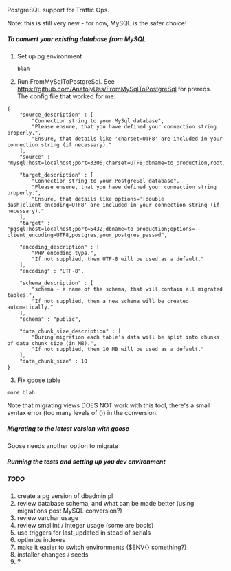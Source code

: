 PostgreSQL support for Traffic Ops.

Note: this is still very new - for now, MySQL is the safer choice!

##### To convert your existing database from MySQL
1. Set up pg environment

   ```
   blah
   ```
2. Run FromMySqlToPostgreSql. See https://github.com/AnatolyUss/FromMySqlToPostgreSql for prereqs. The config file that worked for me:

  ```
  {
      "source_description" : [
          "Connection string to your MySql database",
          "Please ensure, that you have defined your connection string properly.",
          "Ensure, that details like 'charset=UTF8' are included in your connection string (if necessary)."
      ],
      "source" : "mysql:host=localhost;port=3306;charset=UTF8;dbname=to_production,root,your_mysql_passwd",
      
      "target_description" : [
          "Connection string to your PostgreSql database",
          "Please ensure, that you have defined your connection string properly.",
          "Ensure, that details like options='[double dash]client_encoding=UTF8' are included in your connection string (if necessary)."
      ],
      "target" : "pgsql:host=localhost;port=5432;dbname=to_production;options=--client_encoding=UTF8,postgres,your_postgres_passwd",
      
      "encoding_description" : [
          "PHP encoding type.",
          "If not supplied, then UTF-8 will be used as a default."
      ],
      "encoding" : "UTF-8",
      
      "schema_description" : [
          "schema - a name of the schema, that will contain all migrated tables.",
          "If not supplied, then a new schema will be created automatically."
      ],
      "schema" : "public",
      
      "data_chunk_size_description" : [
          "During migration each table's data will be split into chunks of data_chunk_size (in MB).",
          "If not supplied, then 10 MB will be used as a default."
      ],
      "data_chunk_size" : 10
  }
  ```
3. Fix goose table
  ``` 
  more blah
  ```


Note that migrating views DOES NOT work with this tool, there's a small syntax error (too many levels of ()) in the conversion.

##### Migrating to the latest version with goose
Goose needs another option to migrate 
##### Running the tests and setting up you dev environment

##### TODO

1. create a pg version of dbadmin.pl
2. review database schema, and what can be made better (using migrations post MySQL conversion?)
  1. review varchar usage
  2. review smallint / integer usage (some are bools)
  3. use triggers for last_updated in stead of serials
  4. optimize indexes 
3. make it easier to switch environments ($ENV{} something?)
4. installer changes / seeds
5. ? 
